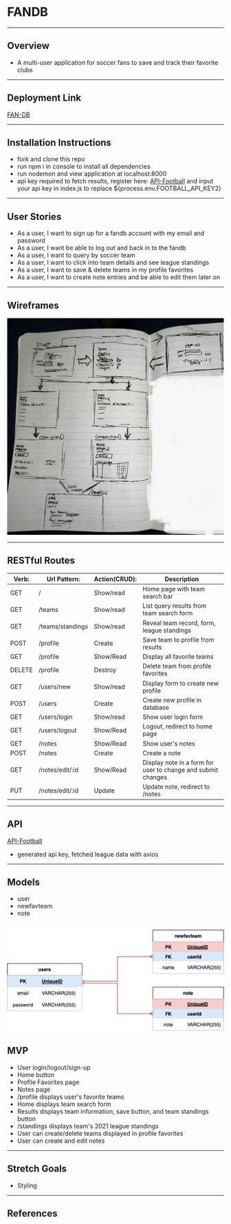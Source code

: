 # FANDB

---
## Overview
- A multi-user application for soccer fans to save and track their favorite clubs

---
## Deployment Link

[FAN-DB](https://fan-db.herokuapp.com/)

---
## Installation Instructions
- fork and clone this repo
- run npm i in console to install all dependencies
- run nodemon and view application at localhost:8000
- api key required to fetch results, register here: [API-Football](https://www.api-football.com/) and input your api key in index.js to replace ${process.env.FOOTBALL_API_KEY2}


---
## User Stories
- As a user, I want to sign up for a fandb account with my email and password 
- As a user, I want be able to log out and back in to the fandb
- As a user, I want to query by soccer team
- As a user, I want to click into team details and see league standings
- As a user, I want to save & delete teams in my profile favorites
- As a user, I want to create note entries and be able to edit them later on

---
## Wireframes
![wireframes](/readmeimgs/IMG_1927.jpg)

---
## RESTful Routes

| Verb: | Url Pattern: | Action(CRUD): | Description |
| ----- | ------------ | ------------- | -------------------------------------  |
| GET   |     /        |  Show/read    | Home page with team search bar | 
| GET   |   /teams     |  Show/read    | List query results from team search form | 
| GET   |   /teams/standings |  Show/read    | Reveal team record, form, league standings |
| POST   |   /profile |  Create       | Save team to profile from results
| GET   |   /profile |  Show/Read       | Display all favorite teams |
| DELETE   |   /profile |  Destroy      | Delete team from profile favorites|
| GET   |   /users/new |  Show/read    | Display form to create new profile |
| POST   |   /users |  Create       | Create new profile in database |
| GET   |   /users/login  |  Show/read    | Show user login form |
| GET   |   /users/logout   |  Show/Read      | Logout, redirect to home page |
| GET   |   /notes   |  Show/Read      | Show user's notes |
| POST   |   /notes   |  Create       | Create a note |
|  GET   |   /notes/edit/:id  |  Show/Read       | Display note in a form for user to change and submit changes |
| PUT   |   /notes/edit/:id  |  Update       | Update note, redirect to /notes |

---
## API

[API-Football](https://www.api-football.com/documentation-beta)
- generated api key, fetched league data with axios

---
## Models
- user
- newfavteam
- note

![drawio](readmeimgs/fandb.drawio.png)
---

## MVP
- User login/logout/sign-up
- Home button
- Profile Favorites page
- Notes page
- /profile displays user's favorite teams
- Home displays team search form
- Results displays team information, save button, and team standings button
- /standings displays team's 2021 league standings
- User can create/delete teams displayed in profile favorites
- User can create and edit notes
---
## Stretch Goals
- Styling

---
## References

